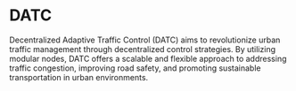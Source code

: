 # DATC
Decentralized Adaptive Traffic Control (DATC) aims to revolutionize urban traffic management through decentralized control strategies. By utilizing modular nodes, DATC offers a scalable and flexible approach to addressing traffic congestion, improving road safety, and promoting sustainable transportation in urban environments.

